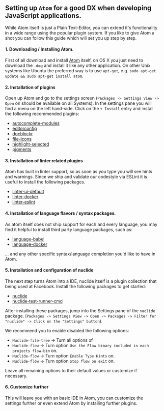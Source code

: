 ## Setting up `Atom` for a good DX when developing JavaScript applications.
While Atom itself is just a Plain Text-Editor, you can extend it's functionality in a wide range using the popular plugin system. If you like to give Atom a shot you can follow this guide which will set you up step by step.

#### 1. Downloading / Installing Atom.
First of all download and install [Atom](https://atom.io/) itself, on OS X you just need to download the `.dmg` and install it like any other application. On other Unix systems like Ubuntu the preferred way is to use `apt-get`, e.g. `sudo apt-get update && sudo apt-get install atom`.

#### 2. Installation of plugins
Open up Atom and go to the settings screen (`Packages -> Settings View -> Open` on should be available on all Systems). In the settings pane you will find a menu on the left hand-side. Click on the `+ Install` entry and install the following recommended plugins:

* [autocomplete-modules](https://atom.io/packages/autocomplete-modules)
* [editorconfig](https://atom.io/packages/editorconfig)
* [docblockr](https://atom.io/packages/docblockr)
* [file-icons](https://atom.io/packages/file-icons)
* [highlight-selected](https://atom.io/packages/highlight-selected)
* [pigments](https://atom.io/packages/pigments)

#### 3. Installation of linter related plugins
Atom has built in linter support, so as soon as you type you will see hints and warnings. Since we ship and validate our codestyle via ESLint it is useful to install the following packages.

* [linter-ui-default](https://atom.io/packages/linter-ui-default)
* [linter-docker](https://atom.io/packages/linter-docker)
* [linter-eslint](https://atom.io/packages/linter-eslint)

#### 4. Installation of language flavors / syntax packages.
As atom itself does not ship support for each and every language, you may find it helpful to install third party language packages, such as:

* [language-babel](https://atom.io/packages/language-babel)
* [language-docker](https://atom.io/packages/language-docker)

... and any other specific syntax/language completion you'd like to have in Atom.

#### 5. Installation and configuration of nuclide
The next step turns Atom into a IDE, nuclide itself is a plugin collection that being used at Facebook. Install the following packages to get started:

* [nuclide](https://atom.io/packages/nuclide)
* [nuclide-test-runner-cmd](https://atom.io/packages/nuclide-test-runner-cmd)

After installing these packages, jump into the Settings pane of the `nuclide` package. (`Packages -> Settings View -> Open -> Packages -> Filter for "nuclide" -> Click on the "Settings" button`).

We recommend you to enable disabled the following options:

* `Nuclide-file-tree` -> Turn all options of
* `Nuclide-flow` -> Turn option `Use the Flow binary included in each projects flow-bin` on.
* `Nuclide-flow` -> Turn option `Enable Type Hints` on.
* `Nuclide-flow` -> Turn option `Stop flow on exit` on.

Leave all remaining options to their default values or customize if necessary.

#### 6. Customize further
This will leave you with an basic IDE in Atom, you can customize the settings further or even extend Atom by installing further plugins.

